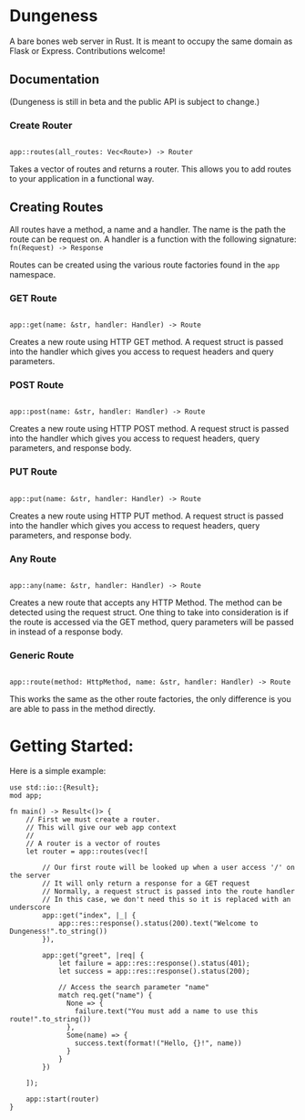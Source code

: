 # Dungeness

A bare bones web server in Rust. It is meant to occupy the same domain as Flask or Express. Contributions welcome!

## Documentation

(Dungeness is still in beta and the public API is subject to change.)

### Create Router

```

app::routes(all_routes: Vec<Route>) -> Router

```

Takes a vector of routes and returns a router.
This allows you to add routes to your application in a functional way.

## Creating Routes

All routes have a method, a name and a handler. The name is the path the route can be request on. A handler is a function with the following signature:
`fn(Request) -> Response`

Routes can be created using the various route factories found in the `app` namespace.

### GET Route

```

app::get(name: &str, handler: Handler) -> Route

```

Creates a new route using HTTP GET method. A request struct is passed into the handler which gives you access to request headers and query parameters.

### POST Route

```

app::post(name: &str, handler: Handler) -> Route

```

Creates a new route using HTTP POST method. A request struct is passed into the handler which gives you access to request headers, query parameters, and response body.

### PUT Route

```

app::put(name: &str, handler: Handler) -> Route

```

Creates a new route using HTTP PUT method. A request struct is passed into the handler which gives you access to request headers, query parameters, and response body.

### Any Route

```

app::any(name: &str, handler: Handler) -> Route

```

Creates a new route that accepts any HTTP Method. The method can be detected using the request struct. One thing to take into consideration is if the route is accessed via the GET method, query parameters will be passed in instead of a response body.

### Generic Route

```

app::route(method: HttpMethod, name: &str, handler: Handler) -> Route

```

This works the same as the other route factories, the only difference is you are able to pass in the method directly.

# Getting Started:

Here is a simple example:

```
use std::io::{Result};
mod app;

fn main() -> Result<()> {
    // First we must create a router.
    // This will give our web app context
    //
    // A router is a vector of routes
    let router = app::routes(vec![

        // Our first route will be looked up when a user access '/' on the server
        // It will only return a response for a GET request
        // Normally, a request struct is passed into the route handler
        // In this case, we don't need this so it is replaced with an underscore
        app::get("index", |_| {
            app::res::response().status(200).text("Welcome to Dungeness!".to_string())
        }),

        app::get("greet", |req| {
            let failure = app::res::response().status(401);
            let success = app::res::response().status(200);

            // Access the search parameter "name"
            match req.get("name") {
              None => {
                failure.text("You must add a name to use this route!".to_string())
              },
              Some(name) => {
                success.text(format!("Hello, {}!", name))
              }
            }
        })

    ]);

    app::start(router)
}
```
